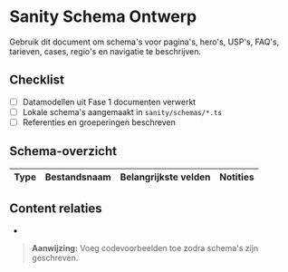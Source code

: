 # Sanity Schema Ontwerp

Gebruik dit document om schema's voor pagina's, hero's, USP's, FAQ's, tarieven, cases, regio's en navigatie te beschrijven.

## Checklist
- [ ] Datamodellen uit Fase 1 documenten verwerkt
- [ ] Lokale schema's aangemaakt in `sanity/schemas/*.ts`
- [ ] Referenties en groeperingen beschreven

## Schema-overzicht
| Type | Bestandsnaam | Belangrijkste velden | Notities |
| ---- | ------------ | -------------------- | -------- |

## Content relaties
- 

> **Aanwijzing:** Voeg codevoorbeelden toe zodra schema's zijn geschreven.
